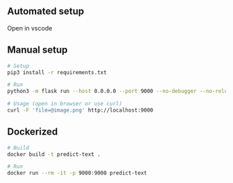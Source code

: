 ## Automated setup
Open in vscode

## Manual setup

```sh
# Setup
pip3 install -r requirements.txt

# Run
python3 -m flask run --host 0.0.0.0 --port 9000 --no-debugger --no-reload

# Usage (open in browser or use curl)
curl -F 'file=@image.png' http://localhost:9000
```

## Dockerized
```sh
# Build
docker build -t predict-text .

# Run
docker run --rm -it -p 9000:9000 predict-text
```